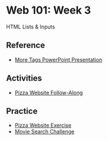 # Web 101: Week 3
HTML Lists & Inputs

## Reference
- <a href="MoreTags.pptx" target="_blank">More Tags PowerPoint Presentation</a>

## Activities
- [Pizza Website Follow-Along](PizzaWebsiteFollowAlong.md)

## Practice
- [Pizza Website Exercise](PizzaWebsiteIndividual.md)
- [Movie Search Challenge](MovieSearchChallenge.md)